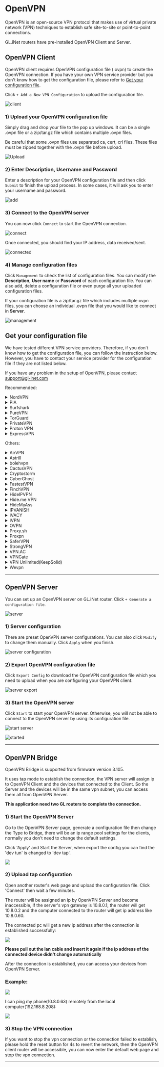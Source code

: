 # OpenVPN

OpenVPN is an open-source VPN protocol that makes use of virtual private network (VPN) techniques to establish safe site-to-site or point-to-point connections. 

GL.iNet routers have pre-installed OpenVPN Client and Server.

## OpenVPN Client

OpenVPN client requires OpenVPN configuration file (.ovpn) to create the OpenVPN connection. If you have your own VPN service provider but you don't know how to get the configuration file, please refer to [Get your configuration file](openvpn.md#get-your-configuration-file).

Click `+ Add a New VPN Configuration` to upload the configuration file.

![client](https://static.gl-inet.com/docs/en/3/app/openvpn/src/client.jpg)

### 1) Upload your OpenVPN configuration file

Simply drag and drop your file to the pop up windows. It can be a single .ovpn file or a zip/tar.gz file which contains multiple .ovpn files.

Be careful that some .ovpn files use separated ca, cert, crl files. These files must be zipped together with the .ovpn file before upload.

![Upload](https://static.gl-inet.com/docs/en/3/app/openvpn/src/upload.jpg)

### 2) Enter Description, Username and Password

Enter a description for your OpenVPN configuration file and then click `Submit` to finish the upload process. In some cases, it will ask you to enter your username and password.

![add](https://static.gl-inet.com/docs/en/3/app/openvpn/src/add.jpg)

### 3) Connect to the OpenVPN server

You can now click `Connect` to start the OpenVPN connection.

![connect](https://static.gl-inet.com/docs/en/3/app/openvpn/src/connect.jpg)

Once connected, you should find your IP address, data received/sent.

![connected](https://static.gl-inet.com/docs/en/3/app/openvpn/src/connected.jpg)

### 4) Manage configuration files

Click `Management` to check the list of configuration files. You can modify the **Description**, **User name** or **Password** of each configuration file. You can also add, delete a configuration file or even purge all your uploaded configuration files.

If your configuration file is a zip/tar.gz file which includes multiple ovpn files, you can choose an individual .ovpn file that you would like to connect in **Server**.

![management](https://static.gl-inet.com/docs/en/3/app/openvpn/src/management.jpg)

## Get your configuration file

We have tested different VPN service providers. Therefore, if you don't know how to get the configuration file, you can follow the instruction below. However, you have to contact your service provider for the configuration file if they are not listed below. 

If you have any problem in the setup of OpenVPN, please contact [support@gl-inet.com](mailto:support@gl-inet.com)

Recommended:

<details>
<summary>NordVPN</summary>
<p><a href="https://go.nordvpn.net/aff_c?offer_id=15&amp;aff_id=12016&amp;url_id=902" target="_blank">Official Website</a>

<p>Download OpenVPN client configuration files. We recommend going into <a href="https://nordvpn.com/servers/tools/" target="_blank">NordVPN recommended server utility here</a>.</p>
<p><img alt="nordvpn server utility" src="https://static.gl-inet.com/docs/en/3/app/openvpn/nordvpn/nordvpn_server_utility.jpg"> </p>
<p>As show above, download the configuration file, then go to the web Admin Panel, default is http://192.168.8.1, OpenVPN Client --> Add a New OpenVPN Configuration </p>
<p><img alt="openvpn client" src="https://static.gl-inet.com/docs/en/3/app/openvpn/nordvpn/openvpn_client.jpg"/></p>
<p>It will pop up a dialog.</p>
<p><img alt="openvpn client" src="https://static.gl-inet.com/docs/en/3/app/openvpn/nordvpn/new_openvpn_configuration.jpg"/></p>
<p>Drag the .ovpn file jsut downloaed to the dialog, it will ask username and password. Input the NordVPN credentials and click <b>Submit</b>.</p>
<p><img alt="openvpn client" src="https://static.gl-inet.com/docs/en/3/app/openvpn/nordvpn/nordvpn_username_password.jpg"/></p>
<p>Choose the configuration name and click <b>Connect</b>.</p>
<p><img alt="openvpn client" src="https://static.gl-inet.com/docs/en/3/app/openvpn/nordvpn/nordvpn_connect.jpg"/></p>

<p>Of course you can download all servers configs <a href="https://downloads.nordcdn.com/configs/archives/servers/ovpn.zip">here</a>.</p>
<p>Tips: if the zip file is too big to upload, you can delete some .ovpn in .zip file or upload single .ovpn file.</p>
<p><a href="https://support.nordvpn.com/Connectivity/Router/1047409122/GL-iNet-setup-with-NordVPN.htm" target="_blank">Refer link</a></p>
</details>


<details>
<summary>PIA</summary>
<p><a href="https://www.privateinternetaccess.com/pages/buy-vpn/glinet" target="_blank">Official Website</a></p>

<a href="https://www.privateinternetaccess.com/openvpn/openvpn.zip">Download</a> directly.
</details>


<details>
<summary>Surfshark</summary>
<p><a href="https://get.surfshark.net/aff_c?offer_id=6&aff_id=1400" target="_blank">Official Website</a></p>

<p>Login and <a href="https://api.surfshark.com/v1/server/configurations">Download</a> directly, or read this <a href="https://support.surfshark.com/hc/en-us/articles/360011856259-How-to-set-up-Surfshark-on-GL-iNet-router-3-x-firmware-" target="_blank">guide</a>.</p>
</details>


<details>
<summary>PureVPN</summary>
<p><a href="https://billing.purevpn.com/aff.php?aff=35535" target="_blank">Official Website</a></p>

<a href="https://s3-us-west-1.amazonaws.com/heartbleed/router/Recommended-CA2.zip">Download</a> directly.
</details>


<details>
<summary>TorGuard</summary>
<p><a href="https://torguard.net/aff.php?aff=3040" target="_blank">Official Website</a></p>
<ol type="1">
<li>
    <p>If you are using <a href="https://torguard.net/aff.php?aff=3040" target="_blank">TorGuard</a>, you need to login the control panel and find <b>Config Generator</b> from the <b>Tools</b> menu. Choose the <b>VPN Server</b> and some other options. Then click <b>Generate Config</b> a config file will be downloaded automatically.</p>
    <p><img alt="Generate ovpn" src="https://static.gl-inet.com/docs/en/3/app/openvpn/torguard/torguard_menu.jpg"/></p>
</li>
<li>
    <p>The username and password for OpenVPN connection is different from your control panel login. You can find the VPN username and VPN password below. </p>
    <p><img alt="torguard vpn username vpn password" src="https://static.gl-inet.com/docs/en/3/app/openvpn/torguard/torguard_vpnusername_vpnpassword.png" /></p>
</li>
</ol>
</details>


<details>
<summary>PrivateVPN</summary>
<p><a href="https://affiliate.privatevpn.com/scripts/click.php?a_aid=5e3a511658bc3" target="_blank">Official Website</a></p>
<a href="https://privatevpn.com/client/PrivateVPN-TUN.zip">Download</a> directly.
</details>


<details>
<summary>Proton VPN</summary>
<p><a href="https://proton.go2cloud.org/SH9s" target="_blank">Official Website</a></p>
<ol type="1">
<li>Login your <a href="https://proton.go2cloud.org/SH9s">Proton VPN</a> account.</li>
<p><img alt="ovpn manager" src="https://static.gl-inet.com/docs/en/3/app/openvpn/proton1.png" /></p>
<li>Click "Download" in the left-hand side.</li>
<p><img alt="ovpn manager" src="https://static.gl-inet.com/docs/en/3/app/openvpn/proton2.png" /></p>
<li>Choose Router</li>
<p><img alt="ovpn manager" src="https://static.gl-inet.com/docs/en/3/app/openvpn/proton3.png" /></p>
<li>Choose the protocol based on your preference and download the configuration files.</li>
<p><img alt="ovpn manager" src="https://static.gl-inet.com/docs/en/3/app/openvpn/proton4.png" /></p>
</ol>
</details>


<details>
<summary>ExpressVPN</summary>
<p><a href="https://www.xvbelink.com/?a_fid=glinet" rel="sponsored" target="_blank">Official Website</a></p>

<p>*Information quoted from <a href="https://www.expressvpn.com/support/vpn-setup/manual-config-for-linux-with-openvpn/#download" rel="sponsored">Expressvpn official instruction</a></p>
<ol type="1">

<li>Log in to your <a href="https://www.xvbelink.com/?a_fid=glinet" target="_blank" rel="sponsored">ExpressVPN</a> account.</li>
<p><img alt="ovpn manager" src="https://static.gl-inet.com/docs/en/2.x/app/src/openvpn/ExpressVPN1.jpg" /></p>
<li>Once you’ve logged in to the website, click on Set Up ExpressVPN on the Active Subscriptions page. This will take you to the Downloads page.</li>
<p><img alt="ovpn manager" src="https://static.gl-inet.com/docs/en/2.x/app/src/openvpn/ExpressVPN2.png" /></p>
<li>Click on Manual Config on the left side of the screen and then select the OpenVPN tab on the right. You will first see your username and password and then a list of OpenVPN configuration files.</li>
<p>Find the location(s) you want to connect to (e.g., Los Angeles, New York, Hong Kong), then download and save the .ovpn file(s) to your desktop.</p>
<p>Note: Please have your username and password ready, as you will be asked to enter them later in the setup process.</p>
<p><img alt="ovpn manager" src="https://static.gl-inet.com/docs/en/2.x/app/src/openvpn/ExpressVPN3.png" /></p>
</ol>

</details>


Others:

<details>
<summary>AirVPN</summary>
<p><a href="https://airvpn.org/?referred_by=402389" target="_blank">Official Website</a></p>

<ol type="1">
<li>Login your AirVPN acoount</li>
<p><img alt="ovpn manager" src="https://static.gl-inet.com/docs/en/2.x/app/src/openvpn/AirVPN1.png" /></p>
<li>Choose Config Generator on the left and then choose Linux as your operating system. Next, choose your preferred server.</li>
<p><img alt="ovpn manager" src="https://static.gl-inet.com/docs/en/2.x/app/src/openvpn/AirVPN2.png" /></p>
<li>You will be able to see the download page of the configuration file.</li>
<p><img alt="ovpn manager" src="https://static.gl-inet.com/docs/en/2.x/app/src/openvpn/AirVPN3.png" /></p>

</ol>

</details>



<details>
<summary>Astrill</summary>
<p><a href="https://www.astrill.com/a/dik2masnw6ig" target="_blank">Official Website</a></p>
<p>*Information quoted from <a href="https://wiki.astrill.com/Astrill_Setup_Manual:How_to_configure_OpenVPN_with_OpenVPN_application_on_Windows">Astrill official instruction</a></p>
<ol type="1">
<li>Generate and Download Astrill Openvpn configuration ZIP</li>
<p><img alt="ovpn manager" src="https://static.gl-inet.com/docs/en/2.x/app/src/openvpn/Astrill1.png" /></p>
<p><img alt="ovpn manager" src="https://static.gl-inet.com/docs/en/2.x/app/src/openvpn/Astrill2.png" /></p>
<li>Type a Description like OPENVPN_GUI.</li>
<li>Click on ADD to my certificates button.</li>
<p><img alt="ovpn manager" src="https://static.gl-inet.com/docs/en/2.x/app/src/openvpn/Astrill3.png" /></p>
<li>Once OpenVPN certificate is added, click on Download button.</li>
<p><img alt="ovpn manager" src="https://static.gl-inet.com/docs/en/2.x/app/src/openvpn/Astrill4.png" /></p>
</ol>
</details>


<details>
<summary>bolehvpn</summary>
<p><a href="https://www.bolehvpn.net/" target="_blank">Official Website</a></p>
<p>Login in <a href="https://users.bolehvpn.net/" target="_blank">Dashboard</a>, download your configuration files and select the <a href="https://users.bolehvpn.net/download/inline/6" target="_blank">Linux_iOS inline</a> format. Extract the zip files after completing the download.</p>
<p><a href="https://www.bolehvpn.net/clients-installations/#1487691248224-0c435dba-d612" target="_blank">Refer link</a></p>
</details>


<details>
<summary>CactusVPN</summary>
<p><a href="https://billing.cactusvpn.com/aff.php?aff=2310" target="_blank">Official Website</a></p>
<p><a href="https://www.cactusvpn.com/downloads/" target="_blank">Download</a> directly.</p>
<p><img alt="ovpn manager" src="https://static.gl-inet.com/docs/en/3/app/openvpn/CactusVPN1.jpg" /></p>
</details>


<details>
<summary>Cryptostorm</summary>
<p><a href="https://cryptostorm.is/" target="_blank">Official Website</a></p>
<p><a href="https://cryptostorm.is/configs/ecc/" target="_blank">Download</a> directly.</p>
</details>


<details>
<summary>CyberGhost</summary>
<p><a href="https://support.cyberghostvpn.com/hc/en-us" target="_blank">Official Website</a></p>
<p>*Information quoted from <a href="https://support.cyberghostvpn.com/hc/en-us/articles/213811885-Router-How-to-configure-OpenVPN-for-flashed-DD-WRT-routers?fbclid=IwAR0_IicBlnNzVqlKh0mAHFyM6uvsGgBQooYfMyJ0bHgb13Eidn8KhXnd6Y0" target="_blank">CyberGhost official instruction</a></p>
<ol type="1">
<li>Login your CyberGhost VPN online account.</li>
<p><img alt="ovpn manager" src="https://static.gl-inet.com/docs/en/3/app/openvpn/Cyberghost/Cyberghost1.png" /></p>
<li>Click on 'My Devices'  > click 'Other' > choose 'Configure new device'.</li>
<p><img alt="ovpn manager" src="https://static.gl-inet.com/docs/en/3/app/openvpn/Cyberghost/Cyberghost2.png" /></p>
<li>At the new screen, in the 'Server configuration' tab, the desired parameters can be configured. For the purpose of setting OpenVPN for your DD-WRT Router, choose 'OpenVPN' from the Protocol drop down menu. Your desired country and server group, as described below, need to be defined too:</li>
<p><img alt="ovpn manager" src="https://static.gl-inet.com/docs/en/3/app/openvpn/Cyberghost/Cyberghost3.png" /></p>
<ul>
<li>Protocol: For Router configurations, please choose OpenVPN</li>
<li>Country: Since native protocol connections may only be used with exactly one server you now have to choose the country you want to surf from; the server to be used in this country will be chosen by CyberGhost automatically.</li>
<li>Server group: Choose the server group and the OpenVPN protocol (UDP or TCP) you want to use:
<p>UDP allows higher speed than the TCP version, but can result in broken downloads in some cases. This is the default setting.</p>
<p>TCP allows more stable connections than the UDP version, but is a bit slower. Choose this version, if you have recurrent connection issues such as sudden disconnections.</p>
</li>
</ul>
<p>After setting up your preferred settings, save them with 'Save and download configuration'.</p>
</ol>
</details>


<details>
<summary>FastestVPN</summary>
<p><a href="https://go.fastestvpn.com/affiliate/pap?a_aid=5ffd2a3e9d687" target="_blank">Official Website</a></p>
<ol type="1">
<li>Download FastestVPN Config Files zip folder for OpenVPN TCP and UDP from <a href="https://support.fastestvpn.com/download/openvpn-tcp-udp-config-files/">here</a>. Extract the folder somewhere.</li>
<li>Go to the web Admin Panel, default is <a href="http://192.168.8.1" target="_blank">http://192.168.8.1</a>, OpenVPN Client --> Add a New OpenVPN Configuration</li>
<p><img alt="GL.iNet OpenVPN Client" src="https://static.gl-inet.com/docs/en/3/app/openvpn/fastestvpn/fastestvpn1.png" /></p>
<li>Go to the <b>Fastestvpn_ovpn</b> folder which you downloaded in step 1. Open <b>TCP</b> or <b>UDP</b> whichever protocol you want to connect to.</li>
<p>Select your desired server file and drag and drop in GL.iNet setup window, such as UK-UDP.</p>
<p><b>Note:</b> You can drop multiple .ovpn files.</p>
<p><img alt="GL.iNet OpenVPN Client" src="https://static.gl-inet.com/docs/en/3/app/openvpn/fastestvpn/fastestvpn2.png" /></p>
<li>Enter a description for your VPN such as “FastestVPN-UK. Then enter your FastestVPN username and Password in the respective fields.</li>
<p>Click on "Submit"</p>
<p><img alt="GL.iNet OpenVPN Client" src="https://static.gl-inet.com/docs/en/3/app/openvpn/fastestvpn/fastestvpn3.png" /></p>
<li>Click <b>Connect</b>, You’ll be connected to FastestVPN shortly.</li>
<p><img alt="GL.iNet OpenVPN Client" src="https://static.gl-inet.com/docs/en/3/app/openvpn/fastestvpn/fastestvpn4.png" /></p>
<p>Click on Disconnect when you want to disconnect the VPN.</p>
<p><img alt="GL.iNet OpenVPN Client" src="https://static.gl-inet.com/docs/en/3/app/openvpn/fastestvpn/fastestvpn5.png" /></p>
</ol>
<p><a href="https://support.fastestvpn.com/tutorials/routers/gl-inet/openvpn" target="_blank">Refer link</a></p>
</details>


<details>
<summary>FinchVPN</summary>
<p><a href="https://www.finchvpn.com/" target="_blank">Official Website</a></p>

<ol type="1">

<li>Login your FinchVPN account.</li>
<p><img alt="ovpn manager" src="https://static.gl-inet.com/docs/en/2.x/app/src/openvpn/finchvpn1.jpg" /></p>
<li>Go to the Download page and click Download under FinchVPN OpenVPN Config.</li>
<p><img alt="ovpn manager" src="https://static.gl-inet.com/docs/en/2.x/app/src/openvpn/finchvpn2.jpg" /></p>
<li>Choose Linux</li>
<p><img alt="ovpn manager" src="https://static.gl-inet.com/docs/en/2.x/app/src/openvpn/finchvpn3.jpg" /></p>
<li>Choose the protocol based on your preference. Generally, you can choose the first one “Port 8484 over UDP”</li>
<p><img alt="ovpn manager" src="https://static.gl-inet.com/docs/en/2.x/app/src/openvpn/finchvpn4.jpg" /></p>
<li>Remember to tick the box to include your username and password before download the file.</li>
<p><img alt="ovpn manager" src="https://static.gl-inet.com/docs/en/2.x/app/src/openvpn/finchvpn5.jpg" /></p>
</ol>
</details>

<details>
<summary>HideIPVPN</summary>
<p><a href="https://www.hideipvpn.com/" target="_blank">Official Website</a></p>
<ol type="1">
<li>Login your HideIPVPN account.</li>
<li>Go to Package on the left side, click the your package, make sure it is active.</li>
<p><img alt="hideipvpn client area" src="https://static.gl-inet.com/docs/en/3/app/openvpn/hideipvpn/package.jpg" /></p>
<li>On the VPN tab, there is VPN Login Details of username and password, this is for login when OpenVPN connection</li>
<p><img alt="hideipvpn client area" src="https://static.gl-inet.com/docs/en/3/app/openvpn/hideipvpn/vpn_username_password.jpg" /></p>
<li>Scroll down to download OpenVPN config files.</li>
<p><img alt="hideipvpn client area" src="https://static.gl-inet.com/docs/en/3/app/openvpn/hideipvpn/openvpn_config_files.jpg" /></p>
</ol>
</details>

<details>
<summary>Hide.me VPN</summary>
<p><a href="https://hide.me/?friend=glinet" target="_blank">Official Website</a></p>
<ol type="1">
<li>Login your Hide.me account, find the Server Locations on the left side.</li>
<li>Download the OpenVPN Configuration for Windows.</li>
<p><img alt="hide.me vpn dashboard" src="https://static.gl-inet.com/docs/en/3/app/openvpn/hideme/hideme_dashboard.jpg" /></p>
</ol>
</details>

<details>
<summary>HideMyAss</summary>
<p><a href="https://click.hmavpn.com/aff_c?offer_id=1&aff_id=861" target="_blank">Official Website</a></p>
<a href="https://vpn.hidemyass.com/vpn-config/vpn-configs.zip" target="_blank">Download</a> directly.
</details>


<details id="ivacy">
<summary>IPVANISH</summary>
<p><a href="https://www.ipvanish.com/" target="_blank">Official Website</a></p>
<p>You can download all of the config files for all of the servers from <a href="https://www.ipvanish.com/software/configs/">www.ipvanish.com/software/configs/ (configs.zip).</a> </p>
<p><img src="https://static.gl-inet.com/docs/en/3/app/openvpn/ipvanish_download_openvpn_configs.jpg" />></p>
<p>Drag the configs.zip to the New OpenVPN Configuration dialog</p>
<p><img src="https://static.gl-inet.com/docs/en/3/app/openvpn/ipvanish_drag_import_configs.jpg" /></p>
<p>User Name and Password is your IPVanish username and password.</p>
<p><a href="https://support.ipvanish.com/hc/en-us/articles/360001329813-Android-OpenVPN-Setup" target >Refer link</a></p>
</details>


<details id="ivpnid">
<summary>IVACY</summary>
<p><a href="https://billing.ivacy.com/page/22852" target="_blank">Official Website</a></p>
<p>
    <a href="https://static.gl-inet.com/docs/en/3/app/openvpn/ivacy/IVACY_OpenVPN_Configs_UDP.zip" target="_blank">Download OpenVPN UDP Configs</a>
</p>
<p>
    <a href="https://static.gl-inet.com/docs/en/3/app/openvpn/ivacy/IVACY_OpenVPN_Configs_TCP.zip" target="_blank">Download OpenVPN TCP Configs</a>
</p>
<p>Download the UDP or TCP OpenVPN configs. Then drag the zip file to GL.iNet router New OpenVPN Configuration dialog.</p>
<p><img src="https://static.gl-inet.com/docs/en/3/app/openvpn/ivacy/add_a_new_openvpn_configuration.jpg" /></p>
<p>It will pop up a dialog ask for username and password, just input the email and password you login ivacy.com</p>
<p><img src="https://static.gl-inet.com/docs/en/3/app/openvpn/ivacy/ivacy_add_new_configs.jpg" /></p>
<p>Choose the server by click the button show in the image below, and click Connect button.</p>
<p><img src="https://static.gl-inet.com/docs/en/3/app/openvpn/ivacy/switch_servers.png" /></p>

<p><a href="https://support.ivacy.com/setup_guide/how-to-setup-ivacy-on-gl-inet-router/" target="_blank">Refer link</a></p>
</details>


<details>
<summary>IVPN</summary>
<p><a href="https://www.ivpn.net/" target="_blank">Official Website</a></p>
<ol type="1">
<li>
    <p>Download the <a href="https://www.ivpn.net/releases/config/ivpn-openvpn-config.zip">OpenVPN config files</a>.</p>
</li>
<li>
    <p>Find the Account ID on <a href="https://www.ivpn.net/clientarea/login" target="_blank">IVPN Client Area</a>.</p>
</li>
<li>
    <p>When drag the config file to Add a New OpenVPN Configuration, you will be asked to enter User Name and Password. The User Name is your Account ID that begins with letters 'ivpn'. The password can be anything, like "ivpn"</p>
    <p><img alt="ivpn set up on gl.inet router" src="https://static.gl-inet.com/docs/en/3/app/wireguard/ivpn_set_up_openvpn_client.png" /></p>
</li>
<p><a href="https://www.ivpn.net/setup/gnu-linux-terminal.html" target="_blank">Refer link</a></p>
</ol>
</details>

<details>
<summary>OVPN</summary>
<p><a href="https://www.ovpn.com/en?ref=glinet" target="_blank">Office Website</a></p>
<p>Just login, then you can easy get the OpenVPN configurations file by click the menu below.</p>
<p><img alt="get ovpn configuration files" src="https://static.gl-inet.com/docs/en/3/app/openvpn/ovpn/get_ovpn_configuration_files.jpg"/></p>
<p>Choose the server and download.</p>
<p><img alt="download ovpn openvpn configuration files" src="https://static.gl-inet.com/docs/en/3/app/openvpn/ovpn/download_configuration_files.jpg"/></p>
<p>The username and password are the same you login OVPN.</p>
</details>

<details>
<summary>Proxy.sh</summary>
<p><a href="https://proxy.sh/panel/aff.php?aff=1458" target="_blank">Official Website</a></p>

<p>Download according to the service that you have subscribed:</p>
<p><a href="https://proxy.sh/s/openvpn">$2 customers</a></p>
<p><a href="https://proxy.sh/m/openvpn">$5 customers</a></p>
<p><a href="https://proxy.sh/l/openvpn">$10 customers</a></p>
<p><a href="https://proxy.sh/p/openvpn">$20 customers</a></p>

</details>





<details>
<summary>Proxpn</summary>
<p><a href="https://secure.proxpn.com/?a_aid=5ac450e27df6f" target="_blank">Official Website</a></p>

<a href="https://www.proxpn.com/updater/locations.html">Download</a> directly.

</details>


<details id="strongvpn">
<summary>SaferVPN</summary>
<p><a href="https://safervpn.com/?a_aid=563" target="_blank">Official Website</a></p>

<a href="https://support.safervpn.com/hc/en-us/articles/360035425314-What-are-SaferVPN-s-OpenVPN-configuration-ovpn-files-for-manual-setup-">Download</a> directly.

<p><img alt="ovpn manager" src="https://static.gl-inet.com/docs/en/3/app/openvpn/SaferVPN1.png" /></p>

</details>


<details>
<summary>StrongVPN</summary>
<p><a href="https://strongvpn.com/?tr_aid=5ac44bd241ca7" target="_blank">Official Website</a></p>
<ol type="1">

<li>Login with your <a href="https://strongvpn.com/?tr_aid=5ac44bd241ca7" target="_blank">StrongVPN</a> account and then you will be able to see VPN Accounts Summary. Click Account Setup Instructions”.</li>
<p><img alt="strongvpnsetup 1" src="https://static.gl-inet.com/docs/en/3/app/openvpn/strong_vpn_setup_01.jpg" /></p>
<li>Find the Manual setup section, follow the steps to get configuration.</li>
<p><img alt="ovpn manager" src="https://static.gl-inet.com/docs/en/3/app/openvpn/strong_vpn_setup_02.jpg" /></p>
</ol>
</details>




<details>
<summary>VPN.AC</summary>
<p><a href="https://vpn.ac/aff.php?aff=1424" target="_blank">Official Website</a></p>

<a href="https://vpn.ac/ovpn/">Download</a> directly.

<p><img alt="ovpn manager" src="https://static.gl-inet.com/docs/en/3/app/openvpn/VPN.Ac1.png" /></p>

</details>






<details>
<summary>VPNGate</summary>
<p><a href="https://www.vpngate.net/en/" target="_blank">Official Website</a></p>

<ol type="1">

<p>The OpenVPN configuration files are listed on the <a href="https://www.vpngate.net/en/">VPN Gate website</a>
according to the server location.</p>
<li>Click OpenVPN Config file under the column “OpenVPN”.</li>
<p><img alt="ovpn manager" src="https://static.gl-inet.com/docs/en/3/app/openvpn/VPNGate1.png" /></p>
<li>You will see the download page.</li>
<p><img alt="ovpn manager" src="https://static.gl-inet.com/docs/en/3/app/openvpn/VPNGate2.png" /></p>
</ol>
</details>


<details>
<summary>VPN Unlimited(KeepSolid)</summary>
<p><a href="https://keepsolid.g2afse.com/click?pid=270&offer_id=7" target="_blank">Official Website</a></p>
<ol type="1">
<p>*Information quoted from <a href="https://www.vpnunlimitedapp.com/en/info/manuals/how-to-manually-create-vpn-conf">VPN unlimited official instruction</a></p>
<p>Start out by logging in to your User Office, press Manage for the VPN Unlimited service, and follow a few simple steps:</p>
<li>Select a device</li>
<p>Pick a device from the list or create a new one. If you are out of free slots, delete an old device or buy extra slots.</p>
<p><img alt="ovpn manager" src="https://static.gl-inet.com/docs/en/2.x/app/src/openvpn/KeepSolid1.png" /></p>
<li>
<p>Choosethe desired server location</p>
<p>VPN Unlimited offers a large variety ofservers, namely 400+ in 70+ locations. In this case, let it be Germany.</p>
</li>
<li>Select the VPN protocol</li>
<p>For the IKEv2 protocol, you will also need to specify your device’s platform.</p>
<p><img alt="ovpn manager" src="https://static.gl-inet.com/docs/en/2.x/app/src/openvpn/KeepSolid2.png" /></p>
<li>Create a configuration</li>
<p>Press Generate and you will get all the data required to set up a VPN connection.</p>
<p><img alt="ovpn manager" src="https://static.gl-inet.com/docs/en/2.x/app/src/openvpn/KeepSolid3.png" /></p>
</ol>
</details>


<details>
  <summary>Wevpn</summary>
  <p><a href="https://www.wevpn.com/aff/glinet" target="_blank">Official Website</a></p>
  <ol type="1">
    <li>Access the Members Area to make a custom config using the Config Generator.</li>
    <p><img alt="wevpn manual configuration generator" src="https://static.gl-inet.com/docs/en/3/app/openvpn/wevpn/wevpn_manual_configuration_generator.jpg"></p>
    <li>Choose the Protocal to UDP or TCP, the OpenVPN version, and the location. Then to download the configuration. </li>
    <li>Go to the web Admin Panel, default is http://192.168.8.1, OpenVPN Client --> Add a New OpenVPN Configuration</li>
    <p><img alt="openvpn client" src="https://static.gl-inet.com/docs/en/3/app/openvpn/wevpn/openvpn_client.jpg"/></p>
    <li>It will pop up a dialog.</li>
    <p><img alt="openvpn client" src="https://static.gl-inet.com/docs/en/3/app/openvpn/wevpn/new_openvpn_configuration.jpg"/></p>
    <li>Drag the .ovpn file jsut downloaed to the dialog, it will ask username and password. Input the credentials and click <b>Submit</b>.</li>
    <p><img alt="openvpn client" src="https://static.gl-inet.com/docs/en/3/app/openvpn/wevpn/wevpn_username_password.jpg"/></p>
    <li>Choose the configuration name and click <b>Connect</b>.</li>
    <p><img alt="openvpn client" src="https://static.gl-inet.com/docs/en/3/app/openvpn/wevpn/wevpn_connect.jpg"/></p>
  </ol>
    <p><a href="https://wevpn.com/support/hc/en-us/search/click?data=BAh7CjoHaWRsKwiNKs3UUwA6CXR5cGVJIgxhcnRpY2xlBjoGRVQ6CHVybEkiS2h0dHBzOi8vd2V2cG4uemVuZGVzay5jb20vaGMvZW4tdXMvYXJ0aWNsZXMvMzYwMDUyNTAxMTMzLU9wZW5WUE4tU2V0dXAGOwdUOg5zZWFyY2hfaWRJIikxZGViNGYxYi1jNjA5LTQyOGEtOTY1ZC05ZjI1NDlhODY0YjQGOwdGOglyYW5raQY%3D--246327cee00bb00f97a2e72915f09342aea6d83e" target="_blank">Refer link</a></p>
</details>

---

## OpenVPN Server

You can set up an OpenVPN server on GL.iNet router. Click `+ Generate a configuration file`.

![server](https://static.gl-inet.com/docs/en/3/app/openvpn/src/server.jpg)



### 1) Server configuration

There are preset OpenVPN server configurations. You can also click `Modify` to change them manually. Click `Apply` when you finish.

![ server configuration](https://static.gl-inet.com/docs/en/3/app/openvpn/src/server_settings.jpg)



### 2) Export OpenVPN configuration file

Click `Export Config` to download the OpenVPN configuration file which you need to upload when you are configuring your OpenVPN client.

![server export](https://static.gl-inet.com/docs/en/3/app/openvpn/src/server_export.jpg)



### 3) Start the OpenVPN server

Click `Start` to start your OpenVPN server. Otherwise, you will not be able to connect to the OpenVPN server by using its configuration file.

![start server](https://static.gl-inet.com/docs/en/3/app/openvpn/src/server_settings.jpg)

![started](https://static.gl-inet.com/docs/en/3/app/openvpn/src/server_connected.jpg)

---

## OpenVPN Bridge

OpenVPN Bridge is supported from firmware version 3.105.

It uses tap mode to establish the connection, the VPN server will assign ip to OpenVPN Client and the devices that connected to the Client. So the Server and the devices will be in the same vpn subnet, you can access them all from OpenVPN Server.

**This application need two GL routers to complete the connection.**

### 1) Start the OpenVPN Server

Go to the OpenVPN Server page, generate a configuration file then change the Type to Bridge, there will be an ip range pool settings for the clients, normally you don't need to change the default settings.

Click 'Apply' and Start the Server, when export the config you can find the 'dev tun' is changed to 'dev tap'.

![](https://static.gl-inet.com/docs/en/3/app/openvpn/ovpn_bridge/setting_page.png)

### 2) Upload tap configuration

Open another router's web page and upload the configuration file. Click 'Connect' then wait a few minutes.

The router will be assigned an ip by OpenVPN Server and become inaccessible, if the server's vpn gateway is 10.8.0.1, the router will get 10.8.0.2 and the computer connected to the router will get ip address like 10.8.0.60. 

The connected pc will get a new ip address after the connection is established successfully:

![](https://static.gl-inet.com/docs/en/3/app/openvpn/ovpn_bridge/get_newip.png)

**Please pull out the lan cable and insert it again if the ip address of the connected device didn't change automatically**

After the connection is established, you can access your devices from OpenVPN Server.

### Example:

![](https://static.gl-inet.com/docs/en/3/app/openvpn/ovpn_bridge/topology.png)

I can ping my phone(10.8.0.63) remotely from the local computer(192.168.8.208):

![](https://static.gl-inet.com/docs/en/3/app/openvpn/ovpn_bridge/example.png)

### 3) Stop the VPN connection

If you want to stop the vpn connection or the connection failed to establish, please hold the reset button for 4s to revert the network, then the OpenVPN client router will be accessible, you can now enter the default web page and stop the vpn connection.

---


